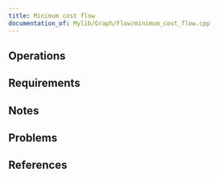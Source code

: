 ```yaml
---
title: Minimum cost flow
documentation_of: Mylib/Graph/Flow/minimum_cost_flow.cpp
---
```


## Operations

## Requirements

## Notes

## Problems

## References
